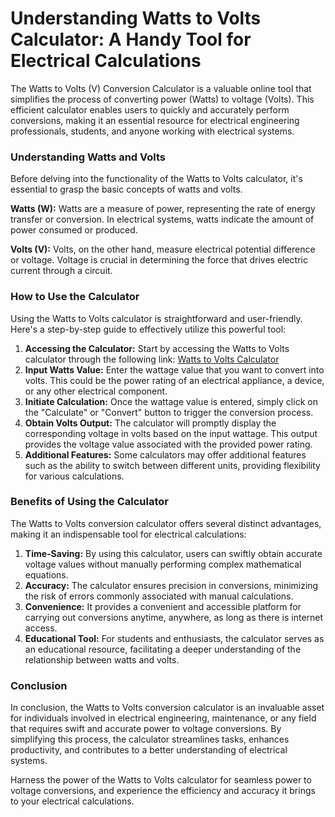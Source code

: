 Understanding Watts to Volts Calculator: A Handy Tool for Electrical Calculations
=================================================================================

The Watts to Volts (V) Conversion Calculator is a valuable online tool that simplifies the process of converting power (Watts) to voltage (Volts). This efficient calculator enables users to quickly and accurately perform conversions, making it an essential resource for electrical engineering professionals, students, and anyone working with electrical systems.

### Understanding Watts and Volts

Before delving into the functionality of the Watts to Volts calculator, it's essential to grasp the basic concepts of watts and volts.

**Watts (W):** Watts are a measure of power, representing the rate of energy transfer or conversion. In electrical systems, watts indicate the amount of power consumed or produced.

**Volts (V):** Volts, on the other hand, measure electrical potential difference or voltage. Voltage is crucial in determining the force that drives electric current through a circuit.

### How to Use the Calculator

Using the Watts to Volts calculator is straightforward and user-friendly. Here's a step-by-step guide to effectively utilize this powerful tool:

1. **Accessing the Calculator:** Start by accessing the Watts to Volts calculator through the following link: [Watts to Volts Calculator](https://www.onlinecalculatorsfree.com/tools/watt-to-volts-calculator.html)
2. **Input Watts Value:** Enter the wattage value that you want to convert into volts. This could be the power rating of an electrical appliance, a device, or any other electrical component.
3. **Initiate Calculation:** Once the wattage value is entered, simply click on the "Calculate" or "Convert" button to trigger the conversion process.
4. **Obtain Volts Output:** The calculator will promptly display the corresponding voltage in volts based on the input wattage. This output provides the voltage value associated with the provided power rating.
5. **Additional Features:** Some calculators may offer additional features such as the ability to switch between different units, providing flexibility for various calculations.

### Benefits of Using the Calculator

The Watts to Volts conversion calculator offers several distinct advantages, making it an indispensable tool for electrical calculations:

1. **Time-Saving:** By using this calculator, users can swiftly obtain accurate voltage values without manually performing complex mathematical equations.
2. **Accuracy:** The calculator ensures precision in conversions, minimizing the risk of errors commonly associated with manual calculations.
3. **Convenience:** It provides a convenient and accessible platform for carrying out conversions anytime, anywhere, as long as there is internet access.
4. **Educational Tool:** For students and enthusiasts, the calculator serves as an educational resource, facilitating a deeper understanding of the relationship between watts and volts.

### Conclusion

In conclusion, the Watts to Volts conversion calculator is an invaluable asset for individuals involved in electrical engineering, maintenance, or any field that requires swift and accurate power to voltage conversions. By simplifying this process, the calculator streamlines tasks, enhances productivity, and contributes to a better understanding of electrical systems.

Harness the power of the Watts to Volts calculator for seamless power to voltage conversions, and experience the efficiency and accuracy it brings to your electrical calculations.